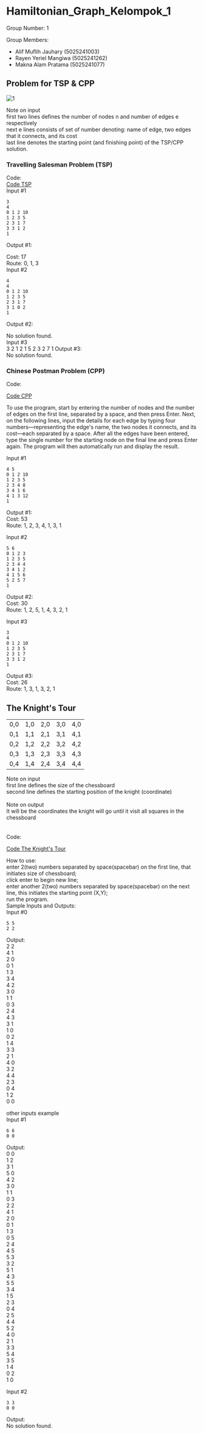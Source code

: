 # Hamiltonian_Graph_Kelompok_1

Group Number: 1 

Group Members:
-	Alif Muflih Jauhary (5025241003)
-	Rayen Yeriel Mangiwa (5025241262)
-	Makna Alam Pratama (5025241077)

## Problem for TSP & CPP

![1](image/hamiltonian.png)<br />

Note on input <br />
first two lines defines the number of nodes n and number of edges e respectively <br />
next e lines consists of set of number denoting: name of edge, two edges that it connects, and its cost <br />
last line denotes the starting point (and finishing point) of the TSP/CPP solution. <br />

### Travelling Salesman Problem (TSP)

Code: <br />
[Code TSP](travellingSalesmanProblem.cpp) <br />
Input #1 <br />
```
3 
4 
0 1 2 10 
1 2 3 5
2 3 1 7 
3 3 1 2 
1
```
Output #1:<br />

Cost: 17 <br />
Route: 0, 1, 3  <br />
Input #2 <br />
```
4
4
0 1 2 10
1 2 3 5
2 3 1 7
3 1 0 2
1
```
Output #2:<br />

No solution found. <br />
Input #3 <br />
3
2
1 2 1 5
2 3 2 7
1
Output #3:<br />
No solution found.

### Chinese Postman Problem (CPP)

Code:

[Code CPP](chinesePostmanProblem.c)

To use the program, start by entering the number of nodes and the number of edges on the first line, separated by a space, and then press Enter. Next, on the following lines, input the details for each edge by typing four numbers—representing the edge's name, the two nodes it connects, and its cost—each separated by a space. After all the edges have been entered, type the single number for the starting node on the final line and press Enter again. The program will then automatically run and display the result. <br />

Input #1 <br />
```
4 5 
0 1 2 10
1 2 3 5
2 3 4 8
3 4 1 6
4 1 3 12
1
```
Output #1: <br />
Cost: 53 <br />
Route: 1, 2, 3, 4, 1, 3, 1 <br />

Input #2 <br />
```
5 6 
0 1 2 3 
1 2 3 5 
2 3 4 4 
3 4 1 2 
4 1 5 6 
5 2 5 7 
1 
```
Output #2: <br />
Cost: 30 <br />
Route: 1, 2, 5, 1, 4, 3, 2, 1 <br />

Input #3 <br />
```
3 
4 
0 1 2 10 
1 2 3 5
2 3 1 7 
3 3 1 2 
1
```
Output #3: <br />
Cost: 26 <br />
Route: 1, 3, 1, 3, 2, 1 <br />

## The Knight's Tour

| | | | | |
| --- | --- | --- | --- | --- |
| 0,0  | 1,0 | 2,0  | 3,0  | 4,0  |
| 0,1  | 1,1 | 2,1  | 3,1  | 4,1  |
| 0,2  | 1,2 | 2,2  | 3,2  | 4,2  |
| 0,3  | 1,3 | 2,3  | 3,3  | 4,3  |
| 0,4  | 1,4 | 2,4  | 3,4  | 4,4  |

Note on input <br />
first line defines the size of the chessboard <br />
second line defines the starting position of the knight (coordinate) <br />
<br />
Note on output <br />
It will be the coordinates the knight will go until it visit all squares in the chessboard <br />
<br /> <br />
Code:

[Code The Knight's Tour](theKnightsTour.c)

How to use: <br />
enter 2(two) numbers separated by space(spacebar) on the first line, that initiates size of chessboard; <br />
click enter to begin new line; <br />
enter another 2(two) numbers separated by space(spacebar) on the next line, this initiates the starting point (X,Y); <br />
run the program. <br />
Sample Inputs and Outputs: <br />
Input #0 <br />
```
5 5 
2 2
```
Output: <br />
2 2 <br />
4 1 <br />
2 0 <br />
0 1 <br />
1 3 <br />
3 4 <br />
4 2 <br />
3 0 <br />
1 1 <br />
0 3 <br />
2 4 <br />
4 3 <br />
3 1 <br />
1 0 <br />
0 2 <br />
1 4 <br />
3 3 <br />
2 1 <br />
4 0 <br />
3 2 <br />
4 4 <br />
2 3 <br />
0 4 <br />
1 2 <br />
0 0 <br />

other inputs example <br />
Input #1 <br />
```
6 6
0 0
```
Output: <br />
0 0 <br />
1 2 <br />
3 1 <br />
5 0 <br />
4 2 <br />
3 0 <br />
1 1 <br />
0 3 <br />
2 2 <br />
4 1 <br />
2 0 <br />
0 1 <br />
1 3 <br />
0 5 <br />
2 4 <br />
4 5 <br />
5 3 <br />
3 2 <br />
5 1 <br />
4 3 <br />
5 5 <br />
3 4 <br />
1 5 <br />
2 3 <br />
0 4 <br />
2 5 <br />
4 4 <br />
5 2 <br />
4 0 <br />
2 1 <br />
3 3 <br />
5 4 <br />
3 5 <br />
1 4 <br />
0 2 <br />
1 0 <br />

Input #2 <br />
```
3 3
0 0
```
Output: <br />
No solution found. <br />

